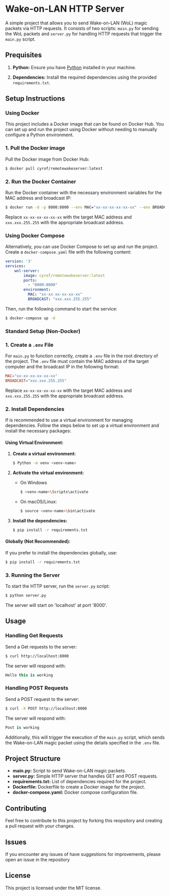 # Wake-on-LAN HTTP Server

A simple project that allows you to send Wake-on-LAN (WoL) magic packets via HTTP requests. It consists of two scripts: `main.py` for sending the WoL packets and `server.py` for handling HTTP requests that trigger the `main.py` script.

## Prequisites

1. **Python:** Ensure you have [Python](https://www.python.org/downloads/) installed in your machine.

2. **Dependencies:** Install the required dependencies using the provided `requirements.txt`.

## Setup Instructions
### Using Docker
This project includes a Docker image that can be found on Docker Hub. You can set up and run the project using Docker without needing to manually configure a Python environment.

### 1. **Pull the Docker image**
Pull the Docker image from Docker Hub:
```sh
$ docker pull cyrof/remotewakeserver:latest
```

### 2. **Run the Docker Container**
Run the Docker container with the necessary environment variables for the MAC address and broadcast IP:
```sh
$ docker run -d -p 8000:8000 --env MAC="xx-xx-xx-xx-xx-xx" --env BROADCAST="xxx.xxx.255.255 cyrof/remotewakeserver:latest
```
Replace `xx-xx-xx-xx-xx-xx` with the target MAC address and `xxx.xxx.255.255` with the appropriate broadcast address.

### Using Docker Compose 
Alternatively, you can use Docker Compose to set up and run the project. Create a `docker-compose.yaml` file with the following content:
```yaml
version: '3'
services: 
    wol-server:
        image: cyrof/remotewakeserver:latest
        ports:
          - "8000:8000"
        environment:
          MAC: "xx-xx-xx-xx-xx-xx"
          BROADCAST: "xxx.xxx.255.255"
```
Then, run the following command to start the service:
```sh
$ docker-compose up -d 
```

### Standard Setup (Non-Docker)
### 1. **Create a `.env` File**
For `main.py` to function correctly, create a `.env` file in the root directory of the project. The `.env` file must contain the MAC address of the target computer and the broadcast IP in the following format: 
```makefile
MAC="xx-xx-xx-xx-xx-xx"
BROADCAST="xxx.xxx.255.255"
```
Replace `xx-xx-xx-xx-xx-xx` with the target MAC address and `xxx.xxx.255.255` with the appropriate broadcast address.

### 2.  **Install Dependencies**
If is recommended to use a virtual environment for managing dependencies.
Follow the steps below to set up a virtual environment and install the necessary packages: 

#### **Using Virtual Environment:**

 1. **Create a virtual environment:**
     ```sh
     $ Python -m venv <venv-name>
     ```

 2. **Activate the virtual environment:**

     - On Windows
     
         ```sh
         $ <venv-name>\Scripts\activate
         ```

     - On macOS/Linux:
     
         ```sh
         $ source <venv-name>\bin\activate
         ```

 3. **Install the dependencies:**
     ```sh
     $ pip install -r requirements.txt
     ```

#### **Globally (Not Recommended):**
If you prefer to install the dependencies globally, use:

```sh 
$ pip install -r requirements.txt
```

### 3. **Running the Server**
To start the HTTP server, run the `server.py` script:
```sh
$ python server.py
```
The server will start on 'localhost' at port '8000'.

## Usage
### Handling Get Requests
Send a Get requests to the server:
```sh
$ curl http://localhost:8000
```
The server will respond with:
```kotlin
Hello this is working
```

### Handling POST Requests
Send a POST request to the server: 
```sh
$ curl -X POST http://localhost:8000
```
The server will respond with: 
```kotlin
Post is working
```
Additionally, this will trigger the execution of the `main.py` script, which sends the Wake-on-LAN magic packet using the details specified in the `.env` file.

## Project Structure

- **main.py:** Script to send Wake-on-LAN magic packets.
- **server.py:** Simple HTTP server that handles GET and POST requests.
- **requirements.txt:** List of dependencies required for the project.
- **Dockerfile:** Dockerfile to create a Docker image for the project.
- **docker-compose.yaml:** Docker compose configuration file.

## Contributing 
Feel free to contribute to this project by forking this reopsitory and creating a pull request with your changes.

## Issues
If you encounter any issues of have suggestions for improvements, please open an issue in the repository 

## License
This project is licensed under the MIT license.
